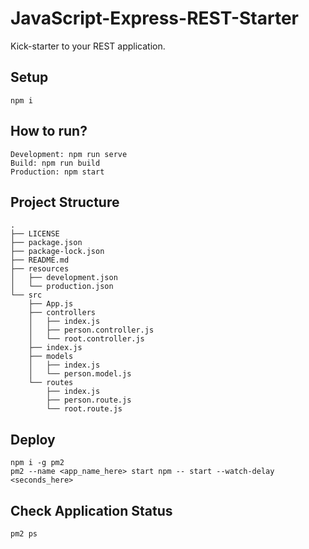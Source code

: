 # JavaScript-Express-REST-Starter
Kick-starter to your REST application.

## Setup
    npm i

## How to run?
    Development: npm run serve
    Build: npm run build
    Production: npm start

## Project Structure
    .
    ├── LICENSE
    ├── package.json
    ├── package-lock.json
    ├── README.md
    ├── resources
    │   ├── development.json
    │   └── production.json
    └── src
        ├── App.js
        ├── controllers
        │   ├── index.js
        │   ├── person.controller.js
        │   └── root.controller.js
        ├── index.js
        ├── models
        │   ├── index.js
        │   └── person.model.js
        └── routes
            ├── index.js
            ├── person.route.js
            └── root.route.js

## Deploy
    npm i -g pm2
    pm2 --name <app_name_here> start npm -- start --watch-delay <seconds_here>

## Check Application Status
    pm2 ps
